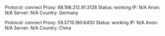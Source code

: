 Protocol: connect
Proxy: 88.198.212.91:3128
Status: working
IP: N/A
Anon: N/A
Server: N/A
Country: Germany

Protocol: connect
Proxy: 59.57.15.180:6450
Status: working
IP: N/A
Anon: N/A
Server: N/A
Country: China

